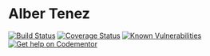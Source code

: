 # Alber Tenez
[![Build Status](https://travis-ci.org/AlbertSabate/AlberTenez.svg?branch=master)](https://travis-ci.org/AlbertSabate/AlberTenez) [![Coverage Status](https://coveralls.io/repos/github/AlbertSabate/AlberTenez/badge.svg?branch=master)](https://coveralls.io/github/AlbertSabate/AlberTenez?branch=master) [![Known Vulnerabilities](https://snyk.io/test/github/AlbertSabate/AlberTenez/badge.svg)](https://snyk.io/test/github/AlbertSabate/AlberTenez)[![Get help on Codementor](https://cdn.codementor.io/badges/get_help_github.svg)](https://www.codementor.io/albertsabate?utm_source=github&utm_medium=button&utm_term=albertsabate&utm_campaign=github)
